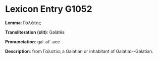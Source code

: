 # Lexicon Entry G1052

**Lemma**: Γαλάτης

**Transliteration (xlit)**: Galátēs

**Pronunciation**: gal-at'-ace

**Description**:
from Γαλατία; a Galatian or inhabitant of Galatia:--Galatian.
